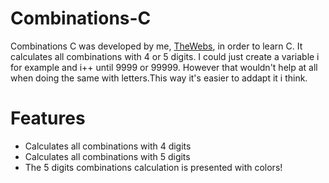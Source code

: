# Combinations-C
Combinations C was developed by me, <a href="https://github.com/TheWebs">TheWebs</a>, in order to learn C. It calculates all combinations with 4 or 5 digits. I could just create a variable i for example and i++ until 9999 or 99999.
However that wouldn't help at all when doing the same with letters.This way it's easier to addapt it i think.

# Features
* Calculates all combinations with 4 digits
* Calculates all combinations with 5 digits
* The 5 digits combinations calculation is presented with colors!
